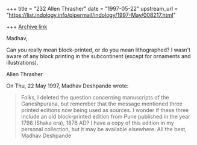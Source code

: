 +++
title = "232 Allen Thrasher"
date = "1997-05-22"
upstream_url = "https://list.indology.info/pipermail/indology/1997-May/008217.html"

+++
[Archive link](https://list.indology.info/pipermail/indology/1997-May/008217.html)

Madhav,

Can you really mean block-printed, or do you mean lithographed?  I wasn't
aware of any block printing in the subcontinent (except for ornaments and
illustrations).

Allen Thrasher




On Thu, 22 May 1997, Madhav Deshpande wrote:

> Folks,
> 	I deleted the question concerning manuscripts of the Ganeshpurana,
> but remember that the message mentioned three printed editions now being
> used as sources.  I wonder if these three include an old block-printed
> edition from Pune published in the year 1798 (Shaka era), 1876 AD?  I have
> a copy of this edition in my personal collection, but it may be available
> elsewhere.
> 	All the best,
> 					Madhav Deshpande 
> 
> 
> 





